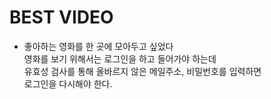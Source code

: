 # BEST VIDEO
- 좋아하는 영화를 한 곳에 모아두고 싶었다
<br> 영화를 보기 위해서는 로그인을 하고 들어가야 하는데
<br> 유효성 검사를 통해 올바르지 않은 메일주소, 비밀번호를 입력하면
<br>로그인을 다시해야 한다.
